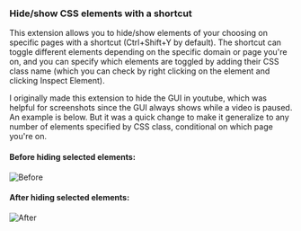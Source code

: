 ### Hide/show CSS elements with a shortcut

This extension allows you to hide/show elements of your choosing on specific
pages with a shortcut (Ctrl+Shift+Y by default). The shortcut can toggle different elements depending on the specific 
domain or page you're on, and you can specify which elements are toggled by
adding their CSS class name (which you can check by right clicking on the 
element and clicking Inspect Element). 

I originally made this extension to hide the GUI in youtube, which was helpful for
screenshots since the GUI always shows while a video is paused. An example is below. 
But it was a quick change to make it generalize to any number of elements specified
by CSS class, conditional on which page you're on. 

#### Before hiding selected elements:

![Before](https://i.imgur.com/SKGLRsW.png)

#### After hiding selected elements:

![After](https://i.imgur.com/CWiAoj4.png)
 